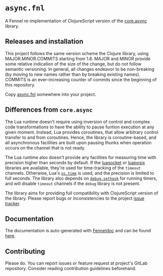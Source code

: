 # `async.fnl`

A Fennel re-implementation of ClojureScript version of the [core.async](https://github.com/clojure/core.async) library.

## Releases and installation

This project follows the same version scheme the Clojure library, using MAJOR.MINOR.COMMITS starting from 1.6.
MAJOR and MINOR provide some relative indication of the size of the change, but do not follow semantic versioning.
In general, all changes endeavor to be non-breaking (by moving to new names rather than by breaking existing names).
COMMITS is an ever-increasing counter of commits since the beginning of this repository.

Copy [async.fnl](https://gitlab.com/andreyorst/async.fnl/-/raw/main/async.fnl) somewhere into your project.

## Differences from `core.async`

The Lua runtime doesn't require using inversion of control and complex code transformations to have the ability to pause funtion execution at any given moment.
Instead, Lua provides coroutines, that allow arbitrary control transfer to and from coroutines.
Hence, the library is coroutine-based, and all asynchronous facilities are built upon pausing thunks when operation occurs on the channel that is not ready.

The Lua runtime also doesn't provide any facilities for measuring time with precision higher than seconds by default.
If the [luasocket](https://aiq0.github.io/luasocket/index.html) or [luaposix](https://luaposix.github.io/luaposix/) libraries are available, they're used for time-tracking of the `timeout` channels.
Otherwise, Lua's [`os.time`](https://www.lua.org/manual/5.4/manual.html#pdf-os.time) is used, and the precision is limited to full seconds.
The library also depends on [`debug.sethook`](https://www.lua.org/manual/5.4/manual.html#pdf-debug.sethook) for running timers, and will disable `timeout` channels if the `debug` library is not present.

The library aims for providing full compatibility with ClojureScript version of the library.
Please report bugs or inconsistencies to the project [issue tracker](https://gitlab.com/andreyorst/async.fnl/-/issues).

## Documentation

The documentation is auto-generated with [Fenneldoc](https://gitlab.com/andreyorst/fenneldoc) and can be found [here](https://gitlab.com/andreyorst/async.fnl/-/blob/main/doc/async.md).

## Contributing

Please do.
You can report issues or feature request at project's GitLab repository.
Consider reading contribution guidelines beforehand.
